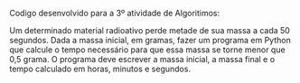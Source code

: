 Codigo desenvolvido para a 3º atividade de Algoritimos:


Um determinado material radioativo perde metade de sua massa a cada 50 segundos. Dada a massa inicial, em gramas, fazer um programa em Python que calcule o tempo necessário para que essa massa se torne menor que 0,5 grama. O programa deve escrever a massa inicial, a massa final e o tempo calculado em horas, minutos e segundos.

